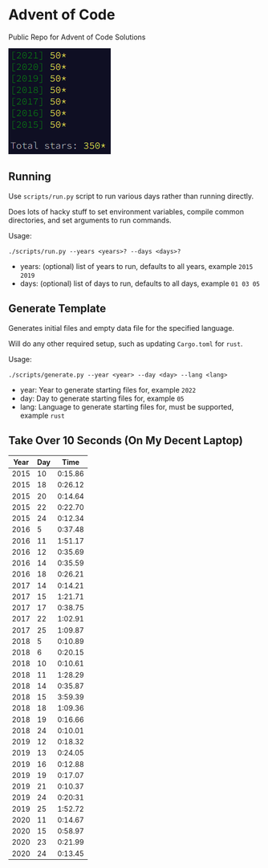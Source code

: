 # Advent of Code

Public Repo for Advent of Code Solutions

![Years Completed](advent-completed.png)

## Running

Use `scripts/run.py` script to run various days rather than running directly.

Does lots of hacky stuff to set environment variables, compile common directories,
and set arguments to run commands.

Usage:

```
./scripts/run.py --years <years>? --days <days>?
```

* years: (optional) list of years to run, defaults to all years, example `2015 2019`
* days: (optional) list of days to run, defaults to all days, example `01 03 05`

## Generate Template

Generates initial files and empty data file for the specified language.

Will do any other required setup, such as updating `Cargo.toml` for `rust`.

Usage:

```
./scripts/generate.py --year <year> --day <day> --lang <lang>
```

* year: Year to generate starting files for, example `2022`
* day: Day to generate starting files for, example `05`
* lang: Language to generate starting files for, must be supported, example `rust`

## Take Over 10 Seconds (On My Decent Laptop)

| Year | Day  | Time    |
| ---- | ---- | ------- |
| 2015 | 10   | 0:15.86 |
| 2015 | 18   | 0:26.12 |
| 2015 | 20   | 0:14.64 |
| 2015 | 22   | 0:22.70 |
| 2015 | 24   | 0:12.34 |
| 2016 | 5    | 0:37.48 |
| 2016 | 11   | 1:51.17 |
| 2016 | 12   | 0:35.69 |
| 2016 | 14   | 0:35.59 |
| 2016 | 18   | 0:26.21 |
| 2017 | 14   | 0:14.21 |
| 2017 | 15   | 1:21.71 |
| 2017 | 17   | 0:38.75 |
| 2017 | 22   | 1:02.91 |
| 2017 | 25   | 1:09.87 |
| 2018 | 5    | 0:10.89 |
| 2018 | 6    | 0:20.15 |
| 2018 | 10   | 0:10.61 |
| 2018 | 11   | 1:28.29 |
| 2018 | 14   | 0:35.87 |
| 2018 | 15   | 3:59.39 |
| 2018 | 18   | 1:09.36 |
| 2018 | 19   | 0:16.66 |
| 2018 | 24   | 0:10.01 |
| 2019 | 12   | 0:18.32 |
| 2019 | 13   | 0:24.05 |
| 2019 | 16   | 0:12.88 |
| 2019 | 19   | 0:17.07 |
| 2019 | 21   | 0:10.37 |
| 2019 | 24   | 0:20:31 |
| 2019 | 25   | 1:52.72 |
| 2020 | 11   | 0:14.67 |
| 2020 | 15   | 0:58.97 |
| 2020 | 23   | 0:21.99 |
| 2020 | 24   | 0:13.45 |
